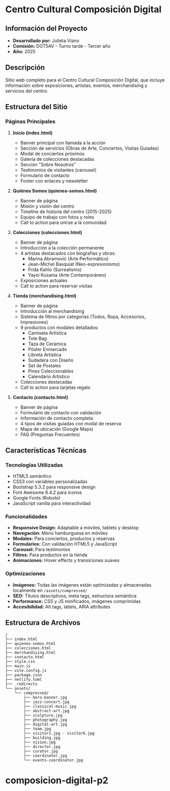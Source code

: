 # Centro Cultural Composición Digital

## Información del Proyecto
- **Desarrollado por:** Julieta Viano
- **Comisión:** DGT5AV - Turno tarde - Tercer año
- **Año:** 2025

## Descripción
Sitio web completo para el Centro Cultural Composición Digital, que incluye información sobre exposiciones, artistas, eventos, merchandising y servicios del centro.

## Estructura del Sitio

### Páginas Principales
1. **Inicio (index.html)**
   - Banner principal con llamada a la acción
   - Sección de servicios (Obras de Arte, Conciertos, Visitas Guiadas)
   - Modal de conciertos próximos
   - Galería de colecciones destacadas
   - Sección "Sobre Nosotros"
   - Testimonios de visitantes (carousel)
   - Formulario de contacto
   - Footer con enlaces y newsletter

2. **Quiénes Somos (quienes-somos.html)**
   - Banner de página
   - Misión y visión del centro
   - Timeline de historia del centro (2015-2025)
   - Equipo de trabajo con fotos y roles
   - Call to action para unirse a la comunidad

3. **Colecciones (colecciones.html)**
   - Banner de página
   - Introducción a la colección permanente
   - 4 artistas destacados con biografías y obras:
     - Marina Abramović (Arte Performático)
     - Jean-Michel Basquiat (Neo-expresionismo)
     - Frida Kahlo (Surrealismo)
     - Yayoi Kusama (Arte Contemporáneo)
   - Exposiciones actuales
   - Call to action para reservar visitas

4. **Tienda (merchandising.html)**
   - Banner de página
   - Introducción al merchandising
   - Sistema de filtros por categorías (Todos, Ropa, Accesorios, Impresiones)
   - 9 productos con modales detallados:
     - Camiseta Artística
     - Tote Bag
     - Taza de Cerámica
     - Póster Enmarcado
     - Libreta Artística
     - Sudadera con Diseño
     - Set de Postales
     - Pines Coleccionables
     - Calendario Artístico
   - Colecciones destacadas
   - Call to action para tarjetas regalo

5. **Contacto (contacto.html)**
   - Banner de página
   - Formulario de contacto con validación
   - Información de contacto completa
   - 4 tipos de visitas guiadas con modal de reserva
   - Mapa de ubicación (Google Maps)
   - FAQ (Preguntas Frecuentes)

## Características Técnicas

### Tecnologías Utilizadas
- HTML5 semántico
- CSS3 con variables personalizadas
- Bootstrap 5.3.2 para responsive design
- Font Awesome 6.4.2 para iconos
- Google Fonts (Roboto)
- JavaScript vanilla para interactividad

### Funcionalidades
- **Responsive Design:** Adaptable a móviles, tablets y desktop
- **Navegación:** Menú hamburguesa en móviles
- **Modales:** Para conciertos, productos y reservas
- **Formularios:** Con validación HTML5 y JavaScript
- **Carousel:** Para testimonios
- **Filtros:** Para productos en la tienda
- **Animaciones:** Hover effects y transiciones suaves

### Optimizaciones
- **Imágenes:** Todas las imágenes están optimizadas y almacenadas localmente en `/assets/compressed/`
- **SEO:** Títulos descriptivos, meta tags, estructura semántica
- **Performance:** CSS y JS minificados, imágenes comprimidas
- **Accesibilidad:** Alt tags, labels, ARIA attributes

## Estructura de Archivos
```
/
├── index.html
├── quienes-somos.html
├── colecciones.html
├── merchandising.html
├── contacto.html
├── style.css
├── main.js
├── vite.config.js
├── package.json
├── netlify.toml
├── _redirects
└── assets/
    └── compressed/
        ├── hero-banner.jpg
        ├── jazz-concert.jpg
        ├── classical-music.jpg
        ├── abstract-art.jpg
        ├── sculpture.jpg
        ├── photography.jpg
        ├── digital-art.jpg
        ├── team.jpg
        ├── visitor1.jpg - visitor6.jpg
        ├── building.jpg
        ├── vision.jpg
        ├── director.jpg
        ├── curator.jpg
        ├── coordinator.jpg
        └── events-coordinator.jpg
```


# composicion-digital-p2
